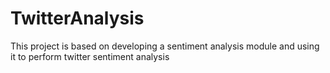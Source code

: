 # TwitterAnalysis
This project is based on developing a sentiment analysis module and using it to perform twitter sentiment analysis
